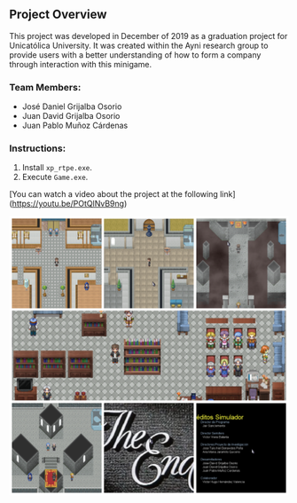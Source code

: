 ## Project Overview

This project was developed in December of 2019 as a graduation project for Unicatólica University. It was created within the Ayni research group to provide users with a better understanding of how to form a company through interaction with this minigame.

### Team Members:
- José Daniel Grijalba Osorio
- Juan David Grijalba Osorio
- Juan Pablo Muñoz Cárdenas

### Instructions:
1. Install `xp_rtpe.exe`.
2. Execute `Game.exe`.

[You can watch a video about the project at the following link]
(https://youtu.be/POtQlNvB9ng)

![Imagen del juego](images/scenes.png)